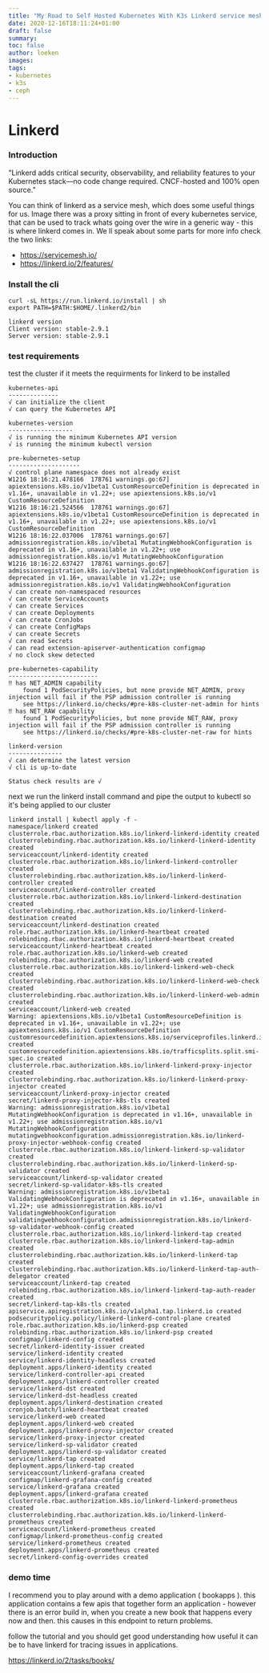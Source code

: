 ```yaml
---
title: "My Road to Self Hosted Kubernetes With K3s Linkerd service mesh"
date: 2020-12-16T18:11:24+01:00
draft: false
summary: 
toc: false
author: loeken
images:
tags:
- kubernetes
- k3s
- ceph
---
```


# Linkerd

### Introduction

"Linkerd adds critical security, observability, and reliability features to your Kubernetes stack—no code change required. CNCF-hosted and 100% open source."

You can think of linkerd as a service mesh, which does some useful things for us. Image there was a proxy sitting in front of every kubernetes service, that can be used to track whats going over the wire in a generic way - this is where linkerd comes in. We ll speak about some parts for more info check the two links:

- https://servicemesh.io/
- https://linkerd.io/2/features/


### Install the cli

```
curl -sL https://run.linkerd.io/install | sh
export PATH=$PATH:$HOME/.linkerd2/bin

linkerd version
Client version: stable-2.9.1
Server version: stable-2.9.1
```


### test requirements
test the cluster if it meets the requirments for linkerd to be installed
```
kubernetes-api
--------------
√ can initialize the client
√ can query the Kubernetes API

kubernetes-version
------------------
√ is running the minimum Kubernetes API version
√ is running the minimum kubectl version

pre-kubernetes-setup
--------------------
√ control plane namespace does not already exist
W1216 18:16:21.478166  178761 warnings.go:67] apiextensions.k8s.io/v1beta1 CustomResourceDefinition is deprecated in v1.16+, unavailable in v1.22+; use apiextensions.k8s.io/v1 CustomResourceDefinition
W1216 18:16:21.524566  178761 warnings.go:67] apiextensions.k8s.io/v1beta1 CustomResourceDefinition is deprecated in v1.16+, unavailable in v1.22+; use apiextensions.k8s.io/v1 CustomResourceDefinition
W1216 18:16:22.037006  178761 warnings.go:67] admissionregistration.k8s.io/v1beta1 MutatingWebhookConfiguration is deprecated in v1.16+, unavailable in v1.22+; use admissionregistration.k8s.io/v1 MutatingWebhookConfiguration
W1216 18:16:22.637427  178761 warnings.go:67] admissionregistration.k8s.io/v1beta1 ValidatingWebhookConfiguration is deprecated in v1.16+, unavailable in v1.22+; use admissionregistration.k8s.io/v1 ValidatingWebhookConfiguration
√ can create non-namespaced resources
√ can create ServiceAccounts
√ can create Services
√ can create Deployments
√ can create CronJobs
√ can create ConfigMaps
√ can create Secrets
√ can read Secrets
√ can read extension-apiserver-authentication configmap
√ no clock skew detected

pre-kubernetes-capability
-------------------------
‼ has NET_ADMIN capability
    found 1 PodSecurityPolicies, but none provide NET_ADMIN, proxy injection will fail if the PSP admission controller is running
    see https://linkerd.io/checks/#pre-k8s-cluster-net-admin for hints
‼ has NET_RAW capability
    found 1 PodSecurityPolicies, but none provide NET_RAW, proxy injection will fail if the PSP admission controller is running
    see https://linkerd.io/checks/#pre-k8s-cluster-net-raw for hints

linkerd-version
---------------
√ can determine the latest version
√ cli is up-to-date

Status check results are √
```

next we run the linkerd install command and pipe the output to kubectl so it's being applied to our cluster

```
linkerd install | kubectl apply -f -
namespace/linkerd created
clusterrole.rbac.authorization.k8s.io/linkerd-linkerd-identity created
clusterrolebinding.rbac.authorization.k8s.io/linkerd-linkerd-identity created
serviceaccount/linkerd-identity created
clusterrole.rbac.authorization.k8s.io/linkerd-linkerd-controller created
clusterrolebinding.rbac.authorization.k8s.io/linkerd-linkerd-controller created
serviceaccount/linkerd-controller created
clusterrole.rbac.authorization.k8s.io/linkerd-linkerd-destination created
clusterrolebinding.rbac.authorization.k8s.io/linkerd-linkerd-destination created
serviceaccount/linkerd-destination created
role.rbac.authorization.k8s.io/linkerd-heartbeat created
rolebinding.rbac.authorization.k8s.io/linkerd-heartbeat created
serviceaccount/linkerd-heartbeat created
role.rbac.authorization.k8s.io/linkerd-web created
rolebinding.rbac.authorization.k8s.io/linkerd-web created
clusterrole.rbac.authorization.k8s.io/linkerd-linkerd-web-check created
clusterrolebinding.rbac.authorization.k8s.io/linkerd-linkerd-web-check created
clusterrolebinding.rbac.authorization.k8s.io/linkerd-linkerd-web-admin created
serviceaccount/linkerd-web created
Warning: apiextensions.k8s.io/v1beta1 CustomResourceDefinition is deprecated in v1.16+, unavailable in v1.22+; use apiextensions.k8s.io/v1 CustomResourceDefinition
customresourcedefinition.apiextensions.k8s.io/serviceprofiles.linkerd.io created
customresourcedefinition.apiextensions.k8s.io/trafficsplits.split.smi-spec.io created
clusterrole.rbac.authorization.k8s.io/linkerd-linkerd-proxy-injector created
clusterrolebinding.rbac.authorization.k8s.io/linkerd-linkerd-proxy-injector created
serviceaccount/linkerd-proxy-injector created
secret/linkerd-proxy-injector-k8s-tls created
Warning: admissionregistration.k8s.io/v1beta1 MutatingWebhookConfiguration is deprecated in v1.16+, unavailable in v1.22+; use admissionregistration.k8s.io/v1 MutatingWebhookConfiguration
mutatingwebhookconfiguration.admissionregistration.k8s.io/linkerd-proxy-injector-webhook-config created
clusterrole.rbac.authorization.k8s.io/linkerd-linkerd-sp-validator created
clusterrolebinding.rbac.authorization.k8s.io/linkerd-linkerd-sp-validator created
serviceaccount/linkerd-sp-validator created
secret/linkerd-sp-validator-k8s-tls created
Warning: admissionregistration.k8s.io/v1beta1 ValidatingWebhookConfiguration is deprecated in v1.16+, unavailable in v1.22+; use admissionregistration.k8s.io/v1 ValidatingWebhookConfiguration
validatingwebhookconfiguration.admissionregistration.k8s.io/linkerd-sp-validator-webhook-config created
clusterrole.rbac.authorization.k8s.io/linkerd-linkerd-tap created
clusterrole.rbac.authorization.k8s.io/linkerd-linkerd-tap-admin created
clusterrolebinding.rbac.authorization.k8s.io/linkerd-linkerd-tap created
clusterrolebinding.rbac.authorization.k8s.io/linkerd-linkerd-tap-auth-delegator created
serviceaccount/linkerd-tap created
rolebinding.rbac.authorization.k8s.io/linkerd-linkerd-tap-auth-reader created
secret/linkerd-tap-k8s-tls created
apiservice.apiregistration.k8s.io/v1alpha1.tap.linkerd.io created
podsecuritypolicy.policy/linkerd-linkerd-control-plane created
role.rbac.authorization.k8s.io/linkerd-psp created
rolebinding.rbac.authorization.k8s.io/linkerd-psp created
configmap/linkerd-config created
secret/linkerd-identity-issuer created
service/linkerd-identity created
service/linkerd-identity-headless created
deployment.apps/linkerd-identity created
service/linkerd-controller-api created
deployment.apps/linkerd-controller created
service/linkerd-dst created
service/linkerd-dst-headless created
deployment.apps/linkerd-destination created
cronjob.batch/linkerd-heartbeat created
service/linkerd-web created
deployment.apps/linkerd-web created
deployment.apps/linkerd-proxy-injector created
service/linkerd-proxy-injector created
service/linkerd-sp-validator created
deployment.apps/linkerd-sp-validator created
service/linkerd-tap created
deployment.apps/linkerd-tap created
serviceaccount/linkerd-grafana created
configmap/linkerd-grafana-config created
service/linkerd-grafana created
deployment.apps/linkerd-grafana created
clusterrole.rbac.authorization.k8s.io/linkerd-linkerd-prometheus created
clusterrolebinding.rbac.authorization.k8s.io/linkerd-linkerd-prometheus created
serviceaccount/linkerd-prometheus created
configmap/linkerd-prometheus-config created
service/linkerd-prometheus created
deployment.apps/linkerd-prometheus created
secret/linkerd-config-overrides created
```

### demo time

I recommend you to play around with a demo application ( bookapps ). this application contains a few apis that together form an application - however there is an error build in, when you create a new book that happens every now and then. this causes in this endpoint to return problems.

follow the tutorial and you should get good understanding how useful it can be to have linkerd for tracing issues in applications.

https://linkerd.io/2/tasks/books/
